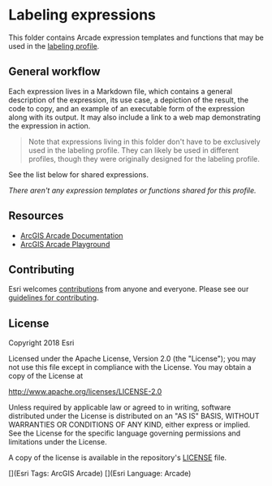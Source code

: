 # Labeling expressions

This folder contains Arcade expression templates and functions that may be used in the [labeling profile](https://developers.arcgis.com/arcade/guide/profiles/#labeling).

## General workflow

Each expression lives in a Markdown file, which contains a general description of the expression, its use case, a depiction of the result, the code to copy, and an example of an executable form of the expression along with its output. It may also include a link to a web map demonstrating the expression in action.

> Note that expressions living in this folder don't have to be exclusively used in the labeling profile. They can likely be used in different profiles, though they were originally designed for the labeling profile.

See the list below for shared expressions.

*There aren't any expression templates or functions shared for this profile.*

## Resources

* [ArcGIS Arcade Documentation](https://developers.arcgis.com/arcade/)
* [ArcGIS Arcade Playground](https://developers.arcgis.com/arcade/playground/)

## Contributing

Esri welcomes [contributions](CONTRIBUTING.md) from anyone and everyone. Please see our [guidelines for contributing](https://github.com/esri/contributing).

## License
Copyright 2018 Esri

Licensed under the Apache License, Version 2.0 (the "License");
you may not use this file except in compliance with the License.
You may obtain a copy of the License at

   http://www.apache.org/licenses/LICENSE-2.0

Unless required by applicable law or agreed to in writing, software
distributed under the License is distributed on an "AS IS" BASIS,
WITHOUT WARRANTIES OR CONDITIONS OF ANY KIND, either express or implied.
See the License for the specific language governing permissions and
limitations under the License.

A copy of the license is available in the repository's [LICENSE](LICENSE) file.

[](Esri Tags: ArcGIS Arcade)
[](Esri Language: Arcade)